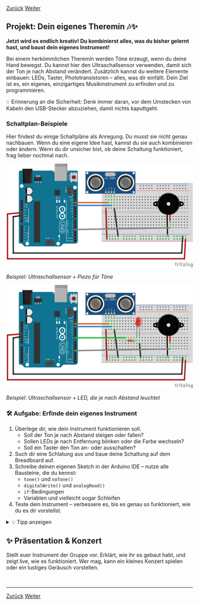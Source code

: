 <link rel="stylesheet" href="assets/css/custom.css?v=2">

<div class="nav-container">
  <a href="Sensoren2" class="button">Zurück</a>
  <a href="Abschluss" class="button">Weiter</a>
</div>

## Projekt: Dein eigenes Theremin 🎶✨

**Jetzt wird es endlich kreativ! Du kombinierst alles, was du bisher gelernt hast, und baust dein eigenes Instrument!**

Bei einem herkömmlichen Theremin werden Töne erzeugt, wenn du deine Hand bewegst. Du kannst hier den Ultraschallsensor verwenden, damit sich der Ton je nach Abstand verändert. Zusätzlich kannst du weitere Elemente einbauen: LEDs, Taster, Phototransistoren – alles, was dir einfällt. Dein Ziel ist es, ein eigenes, einzigartiges Musikinstrument zu erfinden und zu programmieren.

<div class="merkbox">
💡 Erinnerung an die Sicherheit: Denk immer daran, vor dem Umstecken von Kabeln den USB-Stecker abzuziehen, damit nichts kaputtgeht.
</div>

### Schaltplan-Beispiele

Hier findest du einige Schaltpläne als Anregung. Du musst sie nicht genau nachbauen. Wenn du eine eigene Idee hast, kannst du sie auch kombinieren oder ändern. Wenn du dir unsicher bist, ob deine Schaltung funktioniert, frag lieber nochmal nach.

<div class="schaltplan-box">
  <img src="img/Schaltung_theremin_v2.png" alt="Theremin-Grundschaltung">
  <p><em>Beispiel: Ultraschallsensor + Piezo für Töne</em></p>
</div>

<div class="schaltplan-box">
  <img src="img/Schaltung_t3_v2.png" alt="Theremin mit LED">
  <p><em>Beispiel: Ultraschallsensor + LED, die je nach Abstand leuchtet</em></p>
</div>

<!-- <div class="schaltplan-box">
  <img src="img/Schaltung_theremin_button.jpg" alt="Theremin mit Taster">
  <p><em>Beispiel: Zusätzlich ein Taster zum Umschalten</em></p>
</div>

<div class="schaltplan-box">
  <img src="img/Schaltung_theremin_phototransistor.jpg" alt="Theremin mit Phototransistor">
  <p><em>Beispiel: Phototransistor für ein weiteres Steuersignal (optional)</em></p>
</div> -->

<div class="aufgabe">
<h3>🛠️ Aufgabe: Erfinde dein eigenes Instrument</h3>
<ol>
  <li>Überlege dir, wie dein Instrument funktionieren soll.
    <ul>
      <li>Soll der Ton je nach Abstand steigen oder fallen?</li>
      <li>Sollen LEDs je nach Entfernung blinken oder die Farbe wechseln?</li>
      <li>Soll ein Taster den Ton an- oder ausschalten?</li>
    </ul>
  </li>
  <li>Such dir eine Schlatung aus und baue deine Schaltung auf dem Breadboard auf.</li>
  <li>Schreibe deinen eigenen Sketch in der Arduino IDE – nutze alle Bausteine, die du kennst:
    <ul>
      <li><code>tone()</code> und <code>noTone()</code></li>
      <li><code>digitalWrite()</code> und <code>analogRead()</code></li>
      <li><code>if</code>-Bedingungen</li>
      <li>Variablen und vielleicht sogar Schleifen</li>
    </ul>
  </li>
  <li>Teste dein Instrument – verbessere es, bis es genau so funktioniert, wie du es dir vorstellst.</li>
</ol>
</div>

<details>
<summary>💡 Tipp anzeigen</summary>
<p>
Falls du nicht weißt, wo du anfangen sollst: Starte mit dem Theremin-Code aus dem letzten Kapitel. Teste erst nur den Ton. Wenn das funktioniert, füge Schritt für Schritt LEDs oder andere Sensoren hinzu.
</p>
</details>

<h2>✨ Präsentation & Konzert</h2>
<p>
Stellt euer Instrument der Gruppe vor. Erklärt, wie ihr es gebaut habt, und zeigt live, wie es funktioniert. Wer mag, kann ein kleines Konzert spielen oder ein lustiges Geräusch vorstellen.
</p>

<p class="spacing-1">&nbsp;</p>

---

<div class="nav-container">
  <a href="Sensoren2" class="button">Zurück</a>
  <a href="Abschluss" class="button">Weiter</a>
</div>
